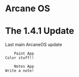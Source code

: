 # Arcane OS #

# The 1.4.1 Update

Last main ArcaneOS update



        Paint App
    Color stuff!!

        Notes App
    Write a note! 


